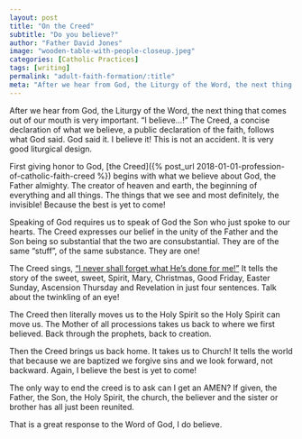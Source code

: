 ```yaml
---
layout: post
title: "On the Creed"
subtitle: "Do you believe?"
author: "Father David Jones"
image: "wooden-table-with-people-closeup.jpeg"
categories: [Catholic Practices]
tags: [writing]
permalink: "adult-faith-formation/:title"
meta: "After we hear from God, the Liturgy of the Word, the next thing that comes out of our mouth is very important. “I believe…!” The Creed, a concise declaration of what we believe, a public declaration of the faith, follows what God said. God said it. I believe it! This is not an accident. It is very good liturgical design."
---
```

After we hear from God, the Liturgy of the Word, the next thing that comes out of our mouth is very important. “I believe…!” The Creed, a concise declaration of what we believe, a public declaration of the faith, follows what God said. God said it. I believe it! This is not an accident. It is very good liturgical design.
<!--more-->

First giving honor to God, [the Creed]({% post_url 2018-01-01-profession-of-catholic-faith-creed %}) begins with what we believe about God, the Father almighty. The creator of heaven and earth, the beginning of everything and all things. The things that we see and most definitely, the invisible! Because the best is yet to come!

Speaking of God requires us to speak of God the Son who just spoke to our hearts. The Creed expresses our belief in the unity of the Father and the Son being so substantial that the two are consubstantial. They are of the same “stuff”, of the same substance. They are one!

The Creed sings, <a href="https://www.youtube.com/watch?v=GlyYcZ-Ib0w" target="_blank">“I never shall forget what He’s done for me!”</a> It tells the story of the sweet, sweet, Spirit, Mary, Christmas, Good Friday, Easter Sunday, Ascension Thursday and Revelation in just four sentences. Talk about the twinkling of an eye!

The Creed then literally moves us to the Holy Spirit so the Holy Spirit can move us. The Mother of all processions takes us back to where we first believed. Back through the prophets, back to creation.

Then the Creed brings us back home. It takes us to Church! It tells the world that because we are baptized we forgive sins and we look forward, not backward. Again, I believe the best is yet to come!

The only way to end the creed is to ask can I get an AMEN? If given, the Father, the Son, the Holy Spirit, the church, the believer and the sister or brother has all just been reunited.

That is a great response to the Word of God, I do believe.
